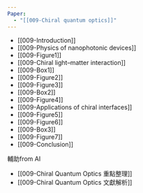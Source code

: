 ```yaml
---
Paper:
  - "[[009-Chiral quantum optics]]"
---
```

- [[009-Introduction]]
- [[009-Physics of nanophotonic devices]]
- [[009-Figure1]]
- [[009-Chiral light–matter interaction]]
- [[009-Box1]]
- [[009-Figure2]]
- [[009-Figure3]]
- [[009-Box2]]
- [[009-Figure4]]
- [[009-Applications of chiral interfaces]]
- [[009-Figure5]]
- [[009-Figure6]]
- [[009-Box3]]
- [[009-Figure7]]
- [[009-Conclusion]]

輔助from AI
- [[009-Chiral Quantum Optics 重點整理]]
- [[009-Chiral Quantum Optics 文獻解析]]
